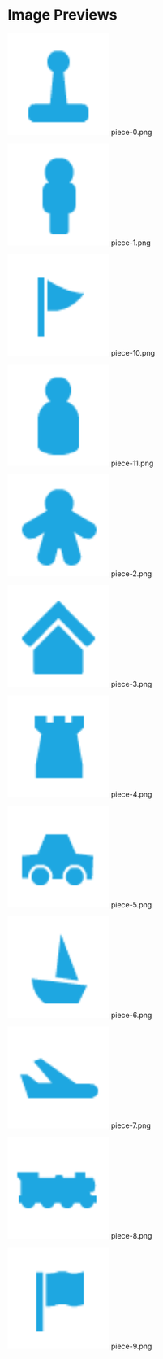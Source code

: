# Image Previews

<img src="piece-0.png" width="200" /> piece-0.png<br>

<img src="piece-1.png" width="200" /> piece-1.png<br>

<img src="piece-10.png" width="200" /> piece-10.png<br>

<img src="piece-11.png" width="200" /> piece-11.png<br>

<img src="piece-2.png" width="200" /> piece-2.png<br>

<img src="piece-3.png" width="200" /> piece-3.png<br>

<img src="piece-4.png" width="200" /> piece-4.png<br>

<img src="piece-5.png" width="200" /> piece-5.png<br>

<img src="piece-6.png" width="200" /> piece-6.png<br>

<img src="piece-7.png" width="200" /> piece-7.png<br>

<img src="piece-8.png" width="200" /> piece-8.png<br>

<img src="piece-9.png" width="200" /> piece-9.png<br>

